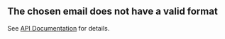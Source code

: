 ## __The chosen email does not have a valid format__

See [API Documentation](../api-documentation.md) for details. 